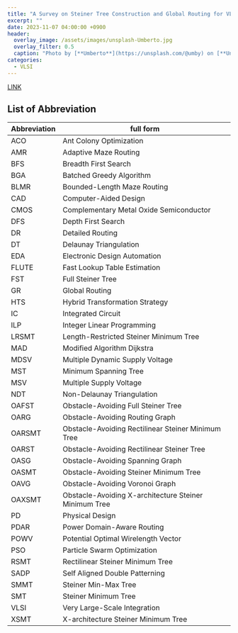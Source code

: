 ```yaml
---
title: "A Survey on Steiner Tree Construction and Global Routing for VLSI Design"
excerpt: ""
date: 2023-11-07 04:00:00 +0900
header:
  overlay_image: /assets/images/unsplash-Umberto.jpg
  overlay_filter: 0.5
  caption: "Photo by [**Umberto**](https://unsplash.com/@umby) on [**Unsplash**](https://unsplash.com/)"
categories:
  - VLSI
---
```


[LINK](https://ieeexplore.ieee.org/document/9057662)

## List of Abbreviation

| Abbreviation | full form |
|--------------|-----------|
| ACO | Ant Colony Optimization |
| AMR | Adaptive Maze Routing |
| BFS | Breadth First Search |
| BGA | Batched Greedy Algorithm |
| BLMR | Bounded-Length Maze Routing |
| CAD | Computer-Aided Design |
| CMOS | Complementary Metal Oxide Semiconductor |
| DFS | Depth First Search |
| DR | Detailed Routing |
| DT | Delaunay Triangulation |
| EDA | Electronic Design Automation |
| FLUTE | Fast Lookup Table Estimation |
| FST | Full Steiner Tree |
| GR | Global Routing |
| HTS | Hybrid Transformation Strategy |
| IC | Integrated Circuit |
| ILP | Integer Linear Programming |
| LRSMT | Length-Restricted Steiner Minimum Tree |
| MAD | Modified Algorithm Dijkstra |
| MDSV | Multiple Dynamic Supply Voltage |
| MST | Minimum Spanning Tree |
| MSV | Multiple Supply Voltage |
| NDT | Non-Delaunay Triangulation |
| OAFST | Obstacle-Avoiding Full Steiner Tree |
| OARG | Obstacle-Avoiding Routing Graph |
| OARSMT | Obstacle-Avoiding Rectilinear Steiner Minimum Tree |
| OARST | Obstacle-Avoiding Rectilinear Steiner Tree |
| OASG | Obstacle-Avoiding Spanning Graph |
| OASMT | Obstacle-Avoiding Steiner Minimum Tree |
| OAVG | Obstacle-Avoiding  Voronoi Graph |
| OAXSMT | Obstacle-Avoiding X-architecture Steiner Minimum Tree |
| PD | Physical Design |
| PDAR | Power Domain-Aware Routing |
| POWV | Potential Optimal Wirelength Vector |
| PSO | Particle Swarm Optimization |
| RSMT | Rectilinear Steiner Minimum Tree |
| SADP | Self Aligned Double Patterning |
| SMMT | Steiner Min-Max Tree |
| SMT | Steiner Minimum Tree |
| VLSI | Very Large-Scale Integration |
| XSMT | X-architecture Steiner Minimum Tree |

